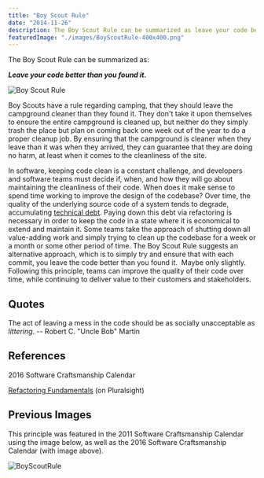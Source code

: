 ```yaml
---
title: "Boy Scout Rule"
date: "2014-11-26"
description: The Boy Scout Rule can be summarized as leave your code better than you found it.
featuredImage: "./images/BoyScoutRule-400x400.png"
---
```


The Boy Scout Rule can be summarized as:

_**Leave your code better than you found it.**_

![Boy Scout Rule](images/BoyScoutRule-400x400.png)

Boy Scouts have a rule regarding camping, that they should leave the campground cleaner than they found it. They don't take it upon themselves to ensure the entire campground is cleaned up, but neither do they simply trash the place but plan on coming back one week out of the year to do a proper cleanup job. By ensuring that the campground is cleaner when they leave than it was when they arrived, they can guarantee that they are doing no harm, at least when it comes to the cleanliness of the site.

In software, keeping code clean is a constant challenge, and developers and software teams must decide if, when, and how they will go about maintaining the cleanliness of their code. When does it make sense to spend time working to improve the design of the codebase? Over time, the quality of the underlying source code of a system tends to degrade, accumulating [technical debt](/terms/technical-debt). Paying down this debt via refactoring is necessary in order to keep the code in a state where it is economical to extend and maintain it. Some teams take the approach of shutting down all value-adding work and simply trying to clean up the codebase for a week or a month or some other period of time. The Boy Scout Rule suggests an alternative approach, which is to simply try and ensure that with each commit, you leave the code better than you found it.  Maybe only slightly. Following this principle, teams can improve the quality of their code over time, while continuing to deliver value to their customers and stakeholders.

## Quotes

The act of leaving a mess in the code should be as socially unacceptable as _littering_. -- Robert C. "Uncle Bob" Martin

## References

2016 Software Craftsmanship Calendar

[Refactoring Fundamentals](https://www.pluralsight.com/courses/refactoring-fundamentals) (on Pluralsight)

## Previous Images

This principle was featured in the 2011 Software Craftsmanship Calendar using the image below, as well as the 2016 Software Craftsmanship Calendar (with image above).

![BoyScoutRule](images/BoyScoutRule-400x400.jpg)

